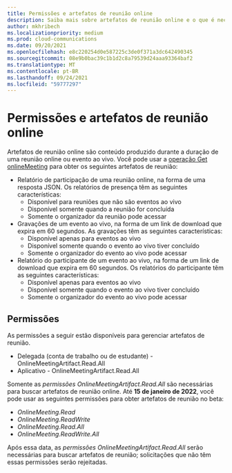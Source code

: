 ```yaml
---
title: Permissões e artefatos de reunião online
description: Saiba mais sobre artefatos de reunião online e o que é necessário para busca-los.
author: mkhribech
ms.localizationpriority: medium
ms.prod: cloud-communications
ms.date: 09/20/2021
ms.openlocfilehash: e8c220254d0e587225c3de0f371a3dc642490345
ms.sourcegitcommit: 08e9b0bac39c1b1d2c8a79539d24aaa93364baf2
ms.translationtype: MT
ms.contentlocale: pt-BR
ms.lasthandoff: 09/24/2021
ms.locfileid: "59777297"
---
```

# <a name="online-meeting-artifacts-and-permissions"></a>Permissões e artefatos de reunião online

Artefatos de reunião online são conteúdo produzido durante a duração de uma reunião online ou evento ao vivo. Você pode usar a [operação Get onlineMeeting](/graph/api/onlinemeeting-get?view=graph-rest-beta&preserve-view=true) para obter os seguintes artefatos de reunião: 

- Relatório de participação de uma reunião online, na forma de uma resposta JSON. Os relatórios de presença têm as seguintes características:
  - Disponível para reuniões que não são eventos ao vivo
  - Disponível somente quando a reunião for concluída
  - Somente o organizador da reunião pode acessar
- Gravações de um evento ao vivo, na forma de um link de download que expira em 60 segundos. As gravações têm as seguintes características:
  - Disponível apenas para eventos ao vivo
  - Disponível somente quando o evento ao vivo tiver concluído
  - Somente o organizador do evento ao vivo pode acessar
- Relatório do participante de um evento ao vivo, na forma de um link de download que expira em 60 segundos. Os relatórios do participante têm as seguintes características:
  - Disponível apenas para eventos ao vivo
  - Disponível somente quando o evento ao vivo tiver concluído
  - Somente o organizador do evento ao vivo pode acessar

## <a name="permissions"></a>Permissões

As permissões a seguir estão disponíveis para gerenciar artefatos de reunião.

- Delegada (conta de trabalho ou de estudante) - OnlineMeetingArtifact.Read.All
- Aplicativo - OnlineMeetingArtifact.Read.All

Somente as _permissões OnlineMeetingArtifact.Read.All_ são necessárias para buscar artefatos de reunião online. Até **15 de janeiro de 2022**, você pode usar as seguintes permissões para obter artefatos de reunião no beta:

- _OnlineMeeting.Read_
- _OnlineMeeting.ReadWrite_
- _OnlineMeeting.Read.All_
- _OnlineMeeting.ReadWrite.All_

Após essa data, as _permissões OnlineMeetingArtifact.Read.All_ serão necessárias para buscar artefatos de reunião; solicitações que não têm essas permissões serão rejeitadas.
